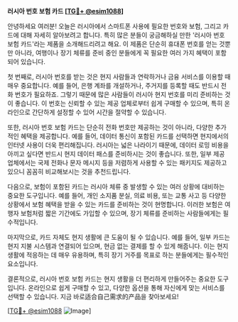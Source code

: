 **러시아 번호 보험 카드 [[TG💪+ @esim1088](https://t.me/s/esim1088)]**

안녕하세요 여러분! 오늘은 러시아에서 스마트폰 사용에 필요한 번호와 보험, 그리고 카드에 대해 자세히 알아보려고 합니다. 특히 많은 분들이 궁금해하실 만한 '러시아 번호 보험 카드'라는 제품을 소개해드리려고 해요. 이 제품은 단순히 휴대폰 번호를 얻는 것뿐만 아니라, 여행이나 장기 체류를 준비 중인 분들에게 꼭 필요한 여러 가지 혜택이 포함되어 있습니다.

첫 번째로, 러시아 번호를 받는 것은 현지 사람들과 연락하거나 금융 서비스를 이용할 때 매우 중요합니다. 예를 들어, 은행 계좌를 개설하거나, 주거지를 등록할 때도 반드시 전화 번호가 필요하죠. 그렇기 때문에 많은 사람들이 러시아 현지 번호를 미리 준비하는 것이 좋습니다. 이 번호는 신뢰할 수 있는 제공 업체로부터 쉽게 구매할 수 있으며, 특히 온라인으로 간단하게 설정할 수 있어 시간을 절약할 수 있습니다.

또한, 러시아 번호 보험 카드는 단순히 전화 번호만 제공하는 것이 아니라, 다양한 추가적인 혜택을 제공합니다. 예를 들어, 데이터 통신이 포함된 카드를 선택하면 현지에서의 인터넷 사용이 더욱 편리해집니다. 러시아는 넓은 나라이기 때문에, 데이터 로밍 비용을 아끼고 싶다면 반드시 현지 데이터 패스를 준비하시는 것이 좋습니다. 또한, 일부 제공 업체에서는 국제 전화나 문자 메시지 등을 저렴하게 사용할 수 있는 패키지도 제공하고 있으니 꼼꼼히 비교해보시는 것을 추천드립니다.

다음으로, 보험이 포함된 카드는 러시아 체류 중 발생할 수 있는 여러 상황에 대비하는 중요한 도구입니다. 예를 들어, 개인 소지품 분실, 의료 비용, 또는 교통 사고 등 다양한 상황에서 보험 혜택을 받을 수 있는 카드를 준비하는 것이 현명합니다. 이러한 보험은 여행자 보험처럼 짧은 기간에도 가입할 수 있으며, 장기 체류를 준비하는 사람들에게는 필수적입니다.

마지막으로, 카드 자체도 현지 생활에 큰 도움이 될 수 있습니다. 예를 들어, 일부 카드는 현지 지불 시스템과 연결되어 있으며, 현금 없는 결제를 할 수 있게 해줍니다. 이는 현지 생활에 적응하는 데 매우 유용하며, 특히 장기 거주를 목표로 하는 분들에게는 필수적인 요소입니다.

결론적으로, 러시아 번호 보험 카드는 현지 생활을 더 편리하게 만들어주는 중요한 도구입니다. 온라인으로 쉽게 구매할 수 있고, 다양한 옵션을 통해 자신에게 맞는 서비스를 선택할 수 있습니다. 지금 바로适合自己需求的产品을 찾아보세요! 

[[TG💪+ @esim1088](https://t.me/s/esim1088) ![Image](https://i.postimg.cc/Y0z9fWf4/image.png)]